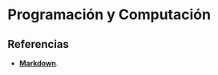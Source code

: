 # Programación y Computación

## Referencias

* **[Markdown](https://guides.github.com/pdfs/markdown-cheatsheet-online.pdf)**.
